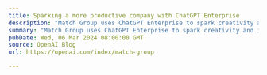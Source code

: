 ```yaml
---
title: Sparking a more productive company with ChatGPT Enterprise
description: "Match Group uses ChatGPT Enterprise to spark creativity and impact."
summary: "Match Group uses ChatGPT Enterprise to spark creativity and impact."
pubDate: Wed, 06 Mar 2024 08:00:00 GMT
source: OpenAI Blog
url: https://openai.com/index/match-group

---
```


